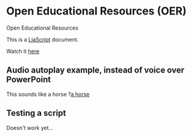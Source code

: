# Open Educational Resources (OER)
Open Educational Resources

This is a [LiaScript](https://github.com/LiaScript/) document.

Watch it [here](https://liascript.github.io/course/?https://raw.githubusercontent.com/ronaldcornet/openeducationalresources/main/README.md)

## Audio autoplay example, instead of voice over PowerPoint

This sounds like a horse
?[a horse](https://www.w3schools.com/html/horse.mp3 "hear a horse")<!--
autoplay="true"
muted="true"
-->

## Testing a script

Doesn't work yet...

<script run-once>
function countDown(secs) {
   setTimeout(function(){
     send.lia("I am ready!")
   }, secs*000)
}

countDown(5)
"waiting for 5 seconds"
</script>
